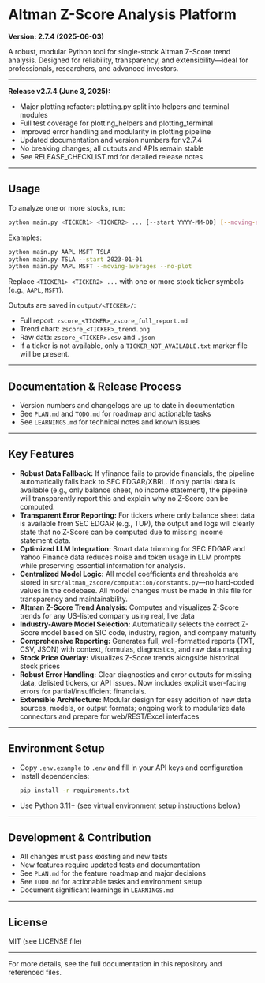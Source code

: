 # Altman Z-Score Analysis Platform

**Version: 2.7.4 (2025-06-03)**

A robust, modular Python tool for single-stock Altman Z-Score trend analysis. Designed for reliability, transparency, and extensibility—ideal for professionals, researchers, and advanced investors.

---

**Release v2.7.4 (June 3, 2025):**
- Major plotting refactor: plotting.py split into helpers and terminal modules
- Full test coverage for plotting_helpers and plotting_terminal
- Improved error handling and modularity in plotting pipeline
- Updated documentation and version numbers for v2.7.4
- No breaking changes; all outputs and APIs remain stable
- See RELEASE_CHECKLIST.md for detailed release notes

---

## Usage
To analyze one or more stocks, run:
```sh
python main.py <TICKER1> <TICKER2> ... [--start YYYY-MM-DD] [--moving-averages] [--no-plot]
```
Examples:
```sh
python main.py AAPL MSFT TSLA
python main.py TSLA --start 2023-01-01
python main.py AAPL MSFT --moving-averages --no-plot
```
Replace `<TICKER1> <TICKER2> ...` with one or more stock ticker symbols (e.g., `AAPL`, `MSFT`).

Outputs are saved in `output/<TICKER>/`:
- Full report: `zscore_<TICKER>_zscore_full_report.md`
- Trend chart: `zscore_<TICKER>_trend.png`
- Raw data: `zscore_<TICKER>.csv` and `.json`
- If a ticker is not available, only a `TICKER_NOT_AVAILABLE.txt` marker file will be present.

---

## Documentation & Release Process
- Version numbers and changelogs are up to date in documentation
- See `PLAN.md` and `TODO.md` for roadmap and actionable tasks
- See `LEARNINGS.md` for technical notes and known issues

---

## Key Features
- **Robust Data Fallback:** If yfinance fails to provide financials, the pipeline automatically falls back to SEC EDGAR/XBRL. If only partial data is available (e.g., only balance sheet, no income statement), the pipeline will transparently report this and explain why no Z-Score can be computed.
- **Transparent Error Reporting:** For tickers where only balance sheet data is available from SEC EDGAR (e.g., TUP), the output and logs will clearly state that no Z-Score can be computed due to missing income statement data.
- **Optimized LLM Integration:** Smart data trimming for SEC EDGAR and Yahoo Finance data reduces noise and token usage in LLM prompts while preserving essential information for analysis.
- **Centralized Model Logic:** All model coefficients and thresholds are stored in `src/altman_zscore/computation/constants.py`—no hard-coded values in the codebase. All model changes must be made in this file for transparency and maintainability.
- **Altman Z-Score Trend Analysis:** Computes and visualizes Z-Score trends for any US-listed company using real, live data
- **Industry-Aware Model Selection:** Automatically selects the correct Z-Score model based on SIC code, industry, region, and company maturity
- **Comprehensive Reporting:** Generates full, well-formatted reports (TXT, CSV, JSON) with context, formulas, diagnostics, and raw data mapping
- **Stock Price Overlay:** Visualizes Z-Score trends alongside historical stock prices
- **Robust Error Handling:** Clear diagnostics and error outputs for missing data, delisted tickers, or API issues. Now includes explicit user-facing errors for partial/insufficient financials.
- **Extensible Architecture:** Modular design for easy addition of new data sources, models, or output formats; ongoing work to modularize data connectors and prepare for web/REST/Excel interfaces

---

## Environment Setup
- Copy `.env.example` to `.env` and fill in your API keys and configuration
- Install dependencies:
  ```sh
  pip install -r requirements.txt
  ```
- Use Python 3.11+ (see virtual environment setup instructions below)

---

## Development & Contribution
- All changes must pass existing and new tests
- New features require updated tests and documentation
- See `PLAN.md` for the feature roadmap and major decisions
- See `TODO.md` for actionable tasks and environment setup
- Document significant learnings in `LEARNINGS.md`

---

## License
MIT (see LICENSE file)

---

For more details, see the full documentation in this repository and referenced files.
